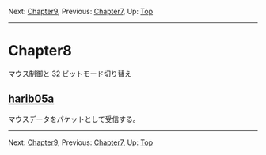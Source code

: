 Next: [Chapter9](chapter9.md), Previous: [Chapter7](chapter7.md), Up: [Top](/README.md)

----

# Chapter8

マウス制御と 32 ビットモード切り替え

## [harib05a](harib05a.md)

マウスデータをパケットとして受信する。

----

Next: [Chapter9](chapter9.md), Previous: [Chapter7](chapter7.md), Up: [Top](/README.md)
